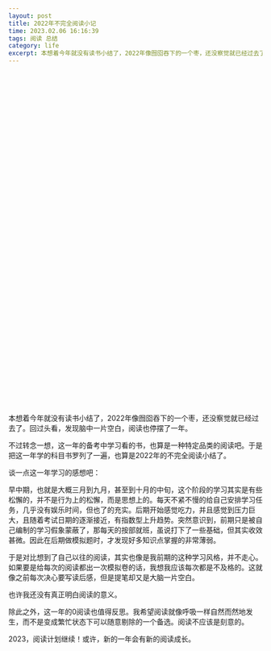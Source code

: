 ```yaml
---
layout: post
title: 2022年不完全阅读小记
time: 2023.02.06 16:16:39
tags: 阅读 总结
category: life
excerpt: 本想着今年就没有读书小结了，2022年像囫囵吞下的一个枣，还没察觉就已经过去了。回过头看，发现脑中一片空白，阅读也停摆了一年。不过转念一想，这一年的备考中学习看的书，也算是一种特定品类的阅读吧。于是把这一年学的科目书罗列了一遍，也算是2022年的不完全阅读小结了。
---
```


<style>
.chartbox{
    width: 100%;
    height:650px;
    margin:20px 0;
}
.chartbox img{
    width:100%;
    height:auto;
}
.txtAroundImg{
    display: inline-block !important;
    margin: 0 5px !important;
    padding: 5px;
    border: 1px dashed #e5e5e5;
}
</style>
<div id="book-chart" class="chartbox"></div>
本想着今年就没有读书小结了，2022年像囫囵吞下的一个枣，还没察觉就已经过去了。回过头看，发现脑中一片空白，阅读也停摆了一年。

不过转念一想，这一年的备考中学习看的书，也算是一种特定品类的阅读吧。于是把这一年学的科目书罗列了一遍，也算是2022年的不完全阅读小结了。

谈一点这一年学习的感想吧：

早中期，也就是大概三月到九月，甚至到十月的中旬，这个阶段的学习其实是有些松懈的，并不是行为上的松懈，而是思想上的。每天不紧不慢的给自己安排学习任务，几乎没有娱乐时间，但也了的充实。后期开始感觉吃力，并且感觉到压力巨大，且随着考试日期的逐渐接近，有指数型上升趋势。突然意识到，前期只是被自己编制的学习假象蒙蔽了，那每天的按部就班，虽说打下了一些基础，但其实收效甚微。因此在后期做模拟题时，才发现好多知识点掌握的非常薄弱。

于是对比想到了自己以往的阅读，其实也像是我前期的这种学习风格，并不走心。如果要是给每次的阅读都出一次模拟卷的话，我想我应该每次都是不及格的。这就像之前每次决心要写读后感，但是提笔却又是大脑一片空白。

也许我还没有真正明白阅读的意义。

除此之外，这一年的0阅读也值得反思。我希望阅读就像呼吸一样自然而然地发生，而不是变成繁忙状态下可以随意剔除的一个备选。阅读不应该是刻意的。

2023，阅读计划继续！或许，新的一年会有新的阅读成长。


<script type="text/javascript" src="{{ site.url }}{{site.baseurl}}/js/echarts.min-4.8.0.js"></script>
<script type="text/javascript" src="{{ site.url }}{{site.baseurl}}/js/bookList.js"></script>
<script type="text/javascript" src="{{ site.url }}{{site.baseurl}}/js/chartsCommon.js"></script>

<script type="text/javascript">

if (window.innerWidth < 600) {
    var img2020 = '{{ site.url }}{{site.baseurl}}/images/post/2021-12-30-read-summary-2021/pic-chart.png';

    setChartImg('book-chart',img2020)
}
else {
    var charts = [];
    
    var myChart = echarts.init(document.getElementById('book-chart'));
    var baseData = bookData['2022']
    let opt = getReadSummaryChartOpt(baseData,{
        title: '2022年度读书统计',
        colors: ['#cf7500','#a4b787','#f8e4b7','#797a7e','#79a3b1'],
        bgColor: '#231903',
        txtColor: '#bbbbbb'
    })
    myChart.setOption(opt);
    charts.push(myChart)
    setResize(charts)
}

</script>
